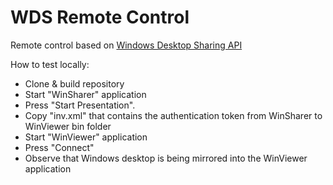 # WDS Remote Control

Remote control based on [Windows Desktop Sharing API](https://docs.microsoft.com/en-us/windows/win32/api/_rdp/)

How to test locally:
- Clone & build repository
- Start "WinSharer" application
- Press "Start Presentation".
- Copy "inv.xml" that contains the authentication token from WinSharer to WinViewer bin folder
- Start "WinViewer" application
- Press "Connect"
- Observe that Windows desktop is being mirrored into the WinViewer application
